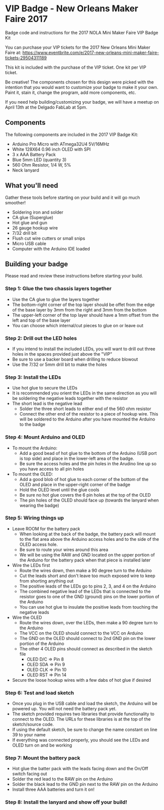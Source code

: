 # VIP Badge - New Orleans Maker Faire 2017
Badge code and instructions for the 2017 NOLA Mini Maker Faire VIP Badge Kit

You can purchase your VIP tickets for the 2017 New Orleans Mini Maker Faire at: 
https://www.eventbrite.com/e/2017-new-orleans-mini-maker-faire-tickets-29504311189

This kit is included with the purchase of the VIP ticket. One kit per VIP ticket.

Be creative! The components chosen for this design were picked with the intention
that you would want to customize your badge to make it your own. Paint it, stain it, 
change the program, add more components, etc. 

If you need help building/customizing your badge, we will have a meetup on April 13th at
the Delgado FabLab at 5pm. 

## Components

The following components are included in the 2017 VIP Badge Kit:

- Arduino Pro Micro with ATmega32U4 5V/16MHz 
- White 128X64 0.96 inch OLED with SPI
- 3 x AAA Battery Pack
- Blue 5mm LED (quantity 3)
- 560 Ohm Resistor, 1/4 W, 5%
- Neck lanyard

## What you'll need

Gather these tools before starting on your build and it will go much smoother!

- Soldering iron and solder
- CA glue (Superglue)
- Hot glue and gun
- 26 gauge hookup wire
- 7/32 drill bit
- Flush cut wire cutters or small snips
- Micro USB cable
- Computer with the Arduino IDE loaded

## Building your badge

Please read and review these instructions before starting your build.

### Step 1: Glue the two chassis layers together
  - Use the CA glue to glue the layers together
  - The bottom-right corner of the top layer should be offet from the edge of the base layer by 3mm from the right and 3mm from the bottom
  - The upper-left corner of the top layer should have a 1mm offset from the left and top of the base layer
  - You can choose which internal/cut pieces to glue on or leave out

### Step 2: Drill out the LED holes
  - If you intend to install the included LEDs, you will want to drill out three holes in the spaces provided just above the "VIP"
  - Be sure to use a backer board when drilling to reduce blowout
  - Use the 7/32 or 5mm drill bit to make the holes

### Step 3: Install the LEDs
  - Use hot glue to secure the LEDs
  - It is recommended you orient the LEDs in the same direction as you will be soldering the negative leads together with the resistor
  - The short lead is the negative lead
    - Solder the three short leads to either end of the 560 ohm resistor
    - Connect the other end of the resistor to a piece of hookup wire. This will be soldered to the Arduino after you have mounted the Arduino to the badge

### Step 4: Mount Arduino and OLED
  - To mount the Arduino:
  	- Add a good bead of hot glue to the bottom of the Arduino (USB port is top side) and place in the lower-left area of the badge.
  	- Be sure the access holes and the pin holes in the Arudino line up so you have access to all pin holes
  - To mount the OLED:
  	- Add a good blob of hot glue to each corner of the bottom of the OLED and place in the upper-right corner of the badge
  	- Hold the OLED level until the glue cools
  	- Be sure no hot glue covers the 6 pin holes at the top of the OLED
  	- The pin holes of the OLED should face up (towards the lanyard when wearing the badge)

### Step 5: Wiring things up
  - Leave ROOM for the battery pack
  	- When looking at the back of the badge, the battery pack will mount to the flat area above the Arduino access holes and to the side of the OLED access hole.
  	- Be sure to route your wires around this area
  	- We will be using the RAW and GND located on the upper portion of the Arduino for the battery pack when that piece is installed later
  - Wire the LEDs first
    - Route the wires down, then make a 90 degree turn to the Arduino
  	- Cut the leads short and don't leave too much exposed wire to keep from shorting anything out
  	- The positive leads of the LEDs go to pins 2, 3, and 4 on the Arduino
  	- The combined negative lead of the LEDs that is connected to the resistor goes to one of the GND (ground) pins on the lower portion of the Arduino
  	- You can use hot glue to insulate the positive leads from touching the negative leads
  - Wire the OLED
    - Route the wires down, over the LEDs, then make a 90 degree turn to the Arduino
  	- The VCC on the OLED should connect to the VCC on Arduino
  	- The GND on the OLED should connect to 2nd GND pin on the lower portion of the Arduino
  	- The other 4 OLED pins should connect as described in the sketch file
  		- OLED D/C => Pin 8
  		- OLED SDA => Pin 9
  		- OLED CLK => Pin 10
  		- OLED RST => Pin 14
  - Secure the loose hookup wires with a few dabs of hot glue if desired

### Step 6: Test and load sketch
  - Once you plug in the USB cable and load the sketch, the Arduino will be powered up. You will not need the battery pack yet.
  - The sketch provided requires two libraries that provide functionality to connect to the OLED. The URLs for these libraries is at the top of the sketch/source code.
  - If using the default sketch, be sure to change the name constant on line 39 to your name
  - If everything was connected properly, you should see the LEDs and OLED turn on and be working

### Step 7: Mount the battery pack
  - Hot glue the batter pack with the leads facing down and the On/Off switch facing out
  - Solder the red lead to the RAW pin on the Arduino
  - Solder the black lead to the GND pin next to the RAW pin on the Arduino
  - Install three AAA batteries and turn it on!

### Step 8: Install the lanyard and show off your build!
